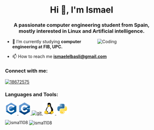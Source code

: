 <h1 align="center">Hi 👋, I'm Ismael</h1>
<h3 align="center">A passionate computer engineering student from Spain, mostly interested in Linux and Artificial intelligence.</h3>

<img align="right" alt="Coding" width="200" src="http://3.bp.blogspot.com/-Dzod8PgGBtA/US89ti76sqI/AAAAAAAAKZk/cb74Hq1JpP8/s1600/gotroot.gif">

- 🌱 I’m currently studying **computer engineering at FIB, UPC.**

- 📫 How to reach me **ismaelelbasli@gmail.com**

<h3 align="left">Connect with me:</h3>
<p align="left">
<a href="https://stackoverflow.com/users/18672575" target="blank"><img align="center" src="https://raw.githubusercontent.com/rahuldkjain/github-profile-readme-generator/master/src/images/icons/Social/stack-overflow.svg" alt="18672575" height="30" width="40" /></a>
</p>

<h3 align="left">Languages and Tools:</h3>
<p align="left"> <a href="https://www.cprogramming.com/" target="_blank" rel="noreferrer"> <img src="https://raw.githubusercontent.com/devicons/devicon/master/icons/c/c-original.svg" alt="c" width="40" height="40"/> </a> <a href="https://www.w3schools.com/cpp/" target="_blank" rel="noreferrer"> <img src="https://raw.githubusercontent.com/devicons/devicon/master/icons/cplusplus/cplusplus-original.svg" alt="cplusplus" width="40" height="40"/> </a> <a href="https://git-scm.com/" target="_blank" rel="noreferrer"> <img src="https://www.vectorlogo.zone/logos/git-scm/git-scm-icon.svg" alt="git" width="40" height="40"/> </a> <a href="https://www.linux.org/" target="_blank" rel="noreferrer"> <img src="https://raw.githubusercontent.com/devicons/devicon/master/icons/linux/linux-original.svg" alt="linux" width="40" height="40"/> </a> <a href="https://www.python.org" target="_blank" rel="noreferrer"> <img src="https://raw.githubusercontent.com/devicons/devicon/master/icons/python/python-original.svg" alt="python" width="40" height="40"/> </a> </p>

<p><img align="left" src="https://github-readme-stats.vercel.app/api/top-langs?username=isma1108&show_icons=true&locale=en&layout=compact&langs_count=40" alt="isma1108" /></p>

<p>&nbsp;<img align="center" src="https://github-readme-stats.vercel.app/api?username=isma1108&show_icons=true&locale=en" alt="isma1108" /></p>

